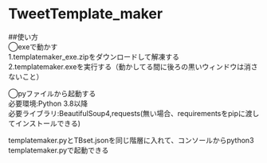 # TweetTemplate_maker
##使い方  
◯exeで動かす  
1.templatemaker_exe.zipをダウンロードして解凍する  
2.templatemaker.exeを実行する（動かしてる間に後ろの黒いウィンドウは消さないこと）  
  
◯pyファイルから起動する  
必要環境:Python 3.8以降  
必要ライブラリ:BeautifulSoup4,requests(無い場合、requirementsをpipに渡してインストールできる)  
  
templatemaker.pyとTBset.jsonを同じ階層に入れて、コンソールからpython3 templatemaker.pyで起動できる
